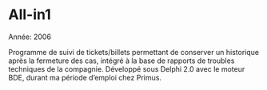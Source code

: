 # All-in1 

Année: 2006

Programme de suivi de tickets/billets permettant de conserver un historique après la fermeture des cas, intégré à la base de rapports de troubles techniques de la compagnie. Développé sous Delphi 2.0 avec le moteur BDE, durant ma période d’emploi chez Primus.
